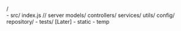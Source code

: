 /   
    - src/
         index.js  // server
         models/
         controllers/
         services/
         utils/
         config/
         repository/
    - tests/ [Later]
    - static
    - temp